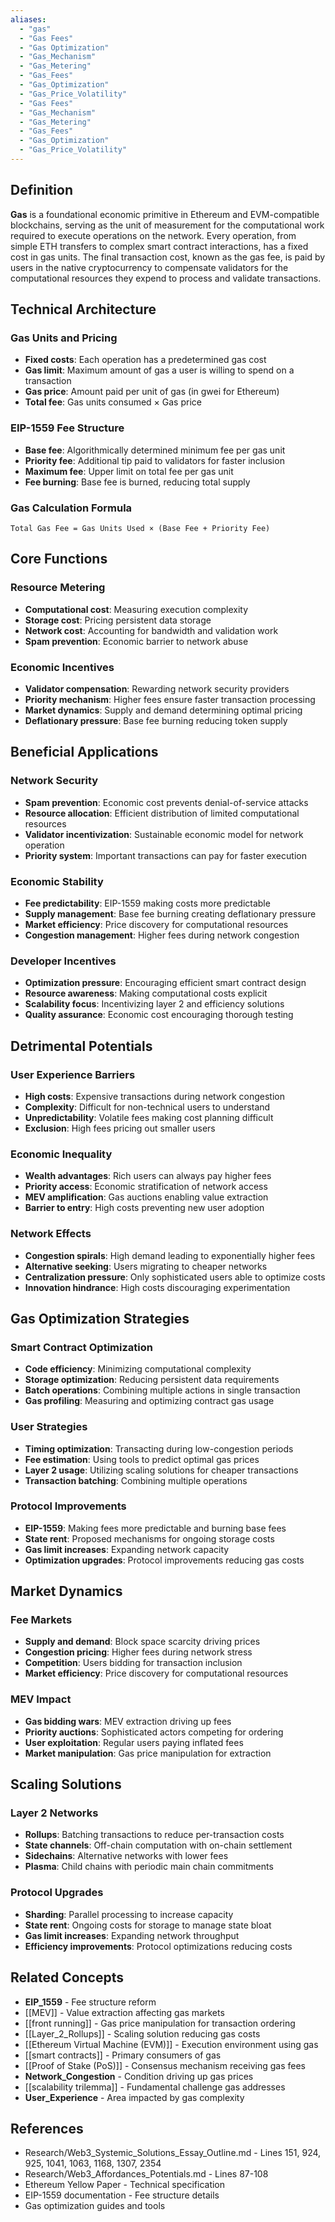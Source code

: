 ```yaml
---
aliases:
  - "gas"
  - "Gas Fees"
  - "Gas Optimization"
  - "Gas_Mechanism"
  - "Gas_Metering"
  - "Gas_Fees"
  - "Gas_Optimization"
  - "Gas_Price_Volatility"
  - "Gas Fees"
  - "Gas_Mechanism"
  - "Gas_Metering"
  - "Gas_Fees"
  - "Gas_Optimization"
  - "Gas_Price_Volatility"
---
```



## Definition

**Gas** is a foundational economic primitive in Ethereum and EVM-compatible blockchains, serving as the unit of measurement for the computational work required to execute operations on the network. Every operation, from simple ETH transfers to complex smart contract interactions, has a fixed cost in gas units. The final transaction cost, known as the gas fee, is paid by users in the native cryptocurrency to compensate validators for the computational resources they expend to process and validate transactions.

## Technical Architecture

### Gas Units and Pricing
- **Fixed costs**: Each operation has a predetermined gas cost
- **Gas limit**: Maximum amount of gas a user is willing to spend on a transaction
- **Gas price**: Amount paid per unit of gas (in gwei for Ethereum)
- **Total fee**: Gas units consumed × Gas price

### EIP-1559 Fee Structure
- **Base fee**: Algorithmically determined minimum fee per gas unit
- **Priority fee**: Additional tip paid to validators for faster inclusion
- **Maximum fee**: Upper limit on total fee per gas unit
- **Fee burning**: Base fee is burned, reducing total supply

### Gas Calculation Formula
```
Total Gas Fee = Gas Units Used × (Base Fee + Priority Fee)
```

## Core Functions

### Resource Metering
- **Computational cost**: Measuring execution complexity
- **Storage cost**: Pricing persistent data storage
- **Network cost**: Accounting for bandwidth and validation work
- **Spam prevention**: Economic barrier to network abuse

### Economic Incentives
- **Validator compensation**: Rewarding network security providers
- **Priority mechanism**: Higher fees ensure faster transaction processing
- **Market dynamics**: Supply and demand determining optimal pricing
- **Deflationary pressure**: Base fee burning reducing token supply

## Beneficial Applications

### Network Security
- **Spam prevention**: Economic cost prevents denial-of-service attacks
- **Resource allocation**: Efficient distribution of limited computational resources
- **Validator incentivization**: Sustainable economic model for network operation
- **Priority system**: Important transactions can pay for faster execution

### Economic Stability
- **Fee predictability**: EIP-1559 making costs more predictable
- **Supply management**: Base fee burning creating deflationary pressure
- **Market efficiency**: Price discovery for computational resources
- **Congestion management**: Higher fees during network congestion

### Developer Incentives
- **Optimization pressure**: Encouraging efficient smart contract design
- **Resource awareness**: Making computational costs explicit
- **Scalability focus**: Incentivizing layer 2 and efficiency solutions
- **Quality assurance**: Economic cost encouraging thorough testing

## Detrimental Potentials

### User Experience Barriers
- **High costs**: Expensive transactions during network congestion
- **Complexity**: Difficult for non-technical users to understand
- **Unpredictability**: Volatile fees making cost planning difficult
- **Exclusion**: High fees pricing out smaller users

### Economic Inequality
- **Wealth advantages**: Rich users can always pay higher fees
- **Priority access**: Economic stratification of network access
- **MEV amplification**: Gas auctions enabling value extraction
- **Barrier to entry**: High costs preventing new user adoption

### Network Effects
- **Congestion spirals**: High demand leading to exponentially higher fees
- **Alternative seeking**: Users migrating to cheaper networks
- **Centralization pressure**: Only sophisticated users able to optimize costs
- **Innovation hindrance**: High costs discouraging experimentation

## Gas Optimization Strategies

### Smart Contract Optimization
- **Code efficiency**: Minimizing computational complexity
- **Storage optimization**: Reducing persistent data requirements
- **Batch operations**: Combining multiple actions in single transaction
- **Gas profiling**: Measuring and optimizing contract gas usage

### User Strategies
- **Timing optimization**: Transacting during low-congestion periods
- **Fee estimation**: Using tools to predict optimal gas prices
- **Layer 2 usage**: Utilizing scaling solutions for cheaper transactions
- **Transaction batching**: Combining multiple operations

### Protocol Improvements
- **EIP-1559**: Making fees more predictable and burning base fees
- **State rent**: Proposed mechanisms for ongoing storage costs
- **Gas limit increases**: Expanding network capacity
- **Optimization upgrades**: Protocol improvements reducing gas costs

## Market Dynamics

### Fee Markets
- **Supply and demand**: Block space scarcity driving prices
- **Congestion pricing**: Higher fees during network stress
- **Competition**: Users bidding for transaction inclusion
- **Market efficiency**: Price discovery for computational resources

### MEV Impact
- **Gas bidding wars**: MEV extraction driving up fees
- **Priority auctions**: Sophisticated actors competing for ordering
- **User exploitation**: Regular users paying inflated fees
- **Market manipulation**: Gas price manipulation for extraction

## Scaling Solutions

### Layer 2 Networks
- **Rollups**: Batching transactions to reduce per-transaction costs
- **State channels**: Off-chain computation with on-chain settlement
- **Sidechains**: Alternative networks with lower fees
- **Plasma**: Child chains with periodic main chain commitments

### Protocol Upgrades
- **Sharding**: Parallel processing to increase capacity
- **State rent**: Ongoing costs for storage to manage state bloat
- **Gas limit increases**: Expanding network throughput
- **Efficiency improvements**: Protocol optimizations reducing costs

## Related Concepts

- **EIP_1559** - Fee structure reform
- [[MEV]] - Value extraction affecting gas markets
- [[front running]] - Gas price manipulation for transaction ordering
- [[Layer_2_Rollups]] - Scaling solution reducing gas costs
- [[Ethereum Virtual Machine (EVM)]] - Execution environment using gas
- [[smart contracts]] - Primary consumers of gas
- [[Proof of Stake (PoS)]] - Consensus mechanism receiving gas fees
- **Network_Congestion** - Condition driving up gas prices
- [[scalability trilemma]] - Fundamental challenge gas addresses
- **User_Experience** - Area impacted by gas complexity

## References

- Research/Web3_Systemic_Solutions_Essay_Outline.md - Lines 151, 924, 925, 1041, 1063, 1168, 1307, 2354
- Research/Web3_Affordances_Potentials.md - Lines 87-108
- Ethereum Yellow Paper - Technical specification
- EIP-1559 documentation - Fee structure details
- Gas optimization guides and tools
